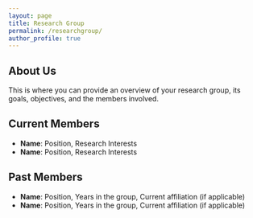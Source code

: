 ```yaml
---
layout: page
title: Research Group
permalink: /researchgroup/
author_profile: true
---
```


## About Us

This is where you can provide an overview of your research group, its goals, objectives, and the members involved.

## Current Members

- **Name**: Position, Research Interests
- **Name**: Position, Research Interests

## Past Members

- **Name**: Position, Years in the group, Current affiliation (if applicable)
- **Name**: Position, Years in the group, Current affiliation (if applicable)
